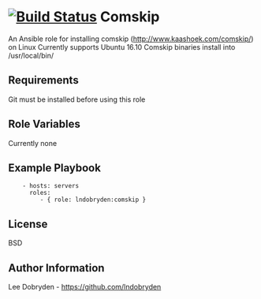 [![Build Status](https://travis-ci.org/lndobryden/ansible-role-comskip.svg?branch=master)](https://travis-ci.org/lndobryden/ansible-role-comskip)
Comskip
=========

An Ansible role for installing comskip (http://www.kaashoek.com/comskip/) on Linux
Currently supports Ubuntu 16.10
Comskip binaries install into /usr/local/bin/

Requirements
------------

Git must be installed before using this role

Role Variables
--------------

Currently none

Example Playbook
----------------

```
    - hosts: servers
      roles:
         - { role: lndobryden:comskip }
```
License
-------

BSD

Author Information
------------------

Lee Dobryden - https://github.com/lndobryden
